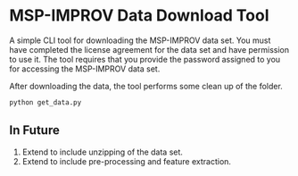 # MSP-IMPROV Data Download Tool

A simple CLI tool for downloading the MSP-IMPROV data set. You must have completed the license agreement for the data set and have permission to use it. The tool requires that you provide the password assigned to you for accessing the MSP-IMPROV data set. 

After downloading the data, the tool performs some clean up of the folder.

```python
python get_data.py 
```

## In Future
1. Extend to include unzipping of the data set.
2. Extend to include pre-processing and feature extraction.

